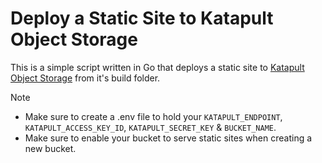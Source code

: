 # Deploy a Static Site to Katapult Object Storage

This is a simple script written in Go that deploys a static site to [Katapult Object Storage](https://katapult.io/products/object-storage/) from it's build folder.

>[!NOTE]
> - Make sure to create a .env file to hold your `KATAPULT_ENDPOINT`, `KATAPULT_ACCESS_KEY_ID`, `KATAPULT_SECRET_KEY` & `BUCKET_NAME`.
> - Make sure to enable your bucket to serve static sites when creating a new bucket. 
